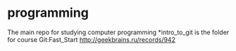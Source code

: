 # programming
The main repo for studying computer programming
*intro_to_git is the folder for course Git:Fast_Start http://geekbrains.ru/records/942

